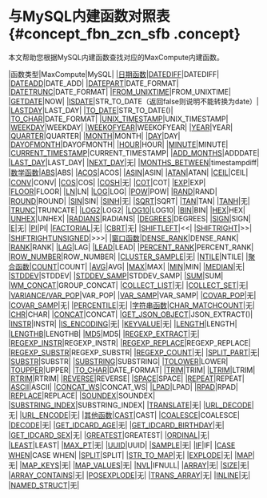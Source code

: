 # 与MySQL内建函数对照表 {#concept_fbn_zcn_sfb .concept}

本文帮助您根据MySQL内建函数查找对应的MaxCompute内建函数。

|函数类型|MaxCompute|MySQL|
|[日期函数](cn.zh-CN/用户指南/SQL/内建函数/日期函数.md#)|[DATEDIFF](cn.zh-CN/用户指南/SQL/内建函数/日期函数.md#section_xl2_nsl_vdb)|DATEDIFF|
|[DATEADD](cn.zh-CN/用户指南/SQL/内建函数/日期函数.md#section_qjz_lrl_vdb)|DATE\_ADD|
|[DATEPART](cn.zh-CN/用户指南/SQL/内建函数/日期函数.md#section_am4_xtl_vdb)|DATE\_FORMAT|
|[DATETRUNC](cn.zh-CN/用户指南/SQL/内建函数/日期函数.md#section_zbr_d5l_vdb)|DATE\_FORMAT|
|[FROM\_UNIXTIME](cn.zh-CN/用户指南/SQL/内建函数/日期函数.md#section_yzv_j5l_vdb)|FROM\_UNIXTIME|
|[GETDATE](cn.zh-CN/用户指南/SQL/内建函数/日期函数.md#section_o4p_45l_vdb)|NOW|
|[ISDATE](cn.zh-CN/用户指南/SQL/内建函数/日期函数.md#section_rzl_s5l_vdb)|STR\_TO\_DATE（返回false则说明不能转换为date）|
|[LASTDAY](cn.zh-CN/用户指南/SQL/内建函数/日期函数.md#section_vhk_w2m_vdb)|LAST\_DAY|
|[TO\_DATE](cn.zh-CN/用户指南/SQL/内建函数/日期函数.md#section_b3z_1fm_vdb)|STR\_TO\_DATE\(\)|
|[TO\_CHAR](cn.zh-CN/用户指南/SQL/内建函数/日期函数.md#section_a2d_rfm_vdb)|DATE\_FORMAT|
|[UNIX\_TIMESTAMP](cn.zh-CN/用户指南/SQL/内建函数/日期函数.md#section_k4r_zfm_vdb)|UNIX\_TIMESTAMP|
|[WEEKDAY](cn.zh-CN/用户指南/SQL/内建函数/日期函数.md#section_g41_2gm_vdb)|WEEKDAY|
|[WEEKOFYEAR](cn.zh-CN/用户指南/SQL/内建函数/日期函数.md#section_rjv_hgm_vdb)|WEEKOFYEAR|
|[YEAR](cn.zh-CN/用户指南/SQL/内建函数/日期函数.md#section_gb4_g3m_vdb)|YEAR|
|[QUARTER](cn.zh-CN/用户指南/SQL/内建函数/日期函数.md#section_ckz_m3m_vdb)|QUARTER|
|[MONTH](cn.zh-CN/用户指南/SQL/内建函数/日期函数.md#section_atw_s3m_vdb)|MONTH|
|[DAY](cn.zh-CN/用户指南/SQL/内建函数/日期函数.md#section_lt5_w3m_vdb)|DAY|
|[DAYOFMONTH](cn.zh-CN/用户指南/SQL/内建函数/日期函数.md#section_k4p_fjm_vdb)|DAYOFMONTH|
|[HOUR](cn.zh-CN/用户指南/SQL/内建函数/日期函数.md#section_lrl_jjm_vdb)|HOUR|
|[MINUTE](cn.zh-CN/用户指南/SQL/内建函数/日期函数.md#section_o15_mjm_vdb)|MINUTE|
|[CURRENT\_TIMESTAMP](cn.zh-CN/用户指南/SQL/内建函数/日期函数.md#section_r1r_sjm_vdb)|CURRENT\_TIMESTAMP|
|[ADD\_MONTHS](cn.zh-CN/用户指南/SQL/内建函数/日期函数.md#section_psn_vjm_vdb)|ADDDATE|
|[LAST\_DAY](cn.zh-CN/用户指南/SQL/内建函数/日期函数.md#section_idn_1km_vdb)|LAST\_DAY|
|[NEXT\_DAY](cn.zh-CN/用户指南/SQL/内建函数/日期函数.md#section_eqf_2km_vdb)|无|
|[MONTHS\_BETWEEN](cn.zh-CN/用户指南/SQL/内建函数/日期函数.md#section_cbq_4km_vdb)|timestampdiff|
|[数学函数](cn.zh-CN/用户指南/SQL/内建函数/数学函数.md#)|[ABS](cn.zh-CN/用户指南/SQL/内建函数/数学函数.md#)|ABS|
|[ACOS](cn.zh-CN/用户指南/SQL/内建函数/数学函数.md#section_cfp_qmm_vdb)|ACOS|
|[ASIN](cn.zh-CN/用户指南/SQL/内建函数/数学函数.md#)|ASIN|
|[ATAN](cn.zh-CN/用户指南/SQL/内建函数/数学函数.md#section_odw_jnm_vdb)|ATAN|
|[CEIL](cn.zh-CN/用户指南/SQL/内建函数/数学函数.md#section_ugm_k4m_vdb)|CEIL|
|[CONV](cn.zh-CN/用户指南/SQL/内建函数/数学函数.md#section_tkx_q4m_vdb)|CONV|
|[COS](cn.zh-CN/用户指南/SQL/内建函数/数学函数.md#section_tpy_z4m_vdb)|COS|
|[COSH](cn.zh-CN/用户指南/SQL/内建函数/数学函数.md#section_tnp_gpm_vdb)|无|
|[COT](cn.zh-CN/用户指南/SQL/内建函数/数学函数.md#section_hhz_lpm_vdb)|COT|
|[EXP](cn.zh-CN/用户指南/SQL/内建函数/数学函数.md#section_q1n_rpm_vdb)|EXP|
|[FLOOR](cn.zh-CN/用户指南/SQL/内建函数/数学函数.md#section_yrw_wpm_vdb)|FLOOR|
|[LN](cn.zh-CN/用户指南/SQL/内建函数/数学函数.md#section_pdm_fqm_vdb)|LN|
|[LOG](cn.zh-CN/用户指南/SQL/内建函数/数学函数.md#section_iwc_4qm_vdb)|LOG|
|[POW](cn.zh-CN/用户指南/SQL/内建函数/数学函数.md#section_gmv_wqm_vdb)|POW|
|[RAND](cn.zh-CN/用户指南/SQL/内建函数/数学函数.md#section_qlv_2rm_vdb)|RAND|
|[ROUND](cn.zh-CN/用户指南/SQL/内建函数/数学函数.md#section_ocf_jrm_vdb)|ROUND|
|[SIN](cn.zh-CN/用户指南/SQL/内建函数/数学函数.md#section_tky_gvm_vdb)|SIN|
|[SINH](cn.zh-CN/用户指南/SQL/内建函数/数学函数.md#section_ccf_gym_vdb)|无|
|[SQRT](cn.zh-CN/用户指南/SQL/内建函数/数学函数.md#section_nns_lym_vdb)|SQRT|
|[TAN](cn.zh-CN/用户指南/SQL/内建函数/数学函数.md#section_ibd_rym_vdb)|TAN|
|[TANH](cn.zh-CN/用户指南/SQL/内建函数/数学函数.md#section_pfh_wym_vdb)|无|
|[TRUNC](cn.zh-CN/用户指南/SQL/内建函数/数学函数.md#section_yly_1zm_vdb)|TRUNCATE|
|[LOG2](cn.zh-CN/用户指南/SQL/内建函数/数学函数.md#section_dh3_tzm_vdb)|LOG2|
|[LOG10](cn.zh-CN/用户指南/SQL/内建函数/数学函数.md#section_bjc_zzm_vdb)|LOG10|
|[BIN](cn.zh-CN/用户指南/SQL/内建函数/数学函数.md#section_ucn_21n_vdb)|BIN|
|[HEX](cn.zh-CN/用户指南/SQL/内建函数/数学函数.md#section_nxv_j1n_vdb)|HEX|
|[UNHEX](cn.zh-CN/用户指南/SQL/内建函数/数学函数.md#section_k5x_51n_vdb)|UNHEX|
|[RADIANS](cn.zh-CN/用户指南/SQL/内建函数/数学函数.md#section_dwg_1bn_vdb)|RADIANS|
|[DEGREES](cn.zh-CN/用户指南/SQL/内建函数/数学函数.md#section_adl_hbn_vdb)|DEGREES|
|[SIGN](cn.zh-CN/用户指南/SQL/内建函数/数学函数.md#section_gq5_lbn_vdb)|SIGN|
|[E](cn.zh-CN/用户指南/SQL/内建函数/数学函数.md#section_yfc_zbn_vdb)|无|
|[PI](cn.zh-CN/用户指南/SQL/内建函数/数学函数.md#section_hhc_dcn_vdb)|PI|
|[FACTORIAL](cn.zh-CN/用户指南/SQL/内建函数/数学函数.md#section_umk_gcn_vdb)|无|
|[CBRT](cn.zh-CN/用户指南/SQL/内建函数/数学函数.md#section_frl_lcn_vdb)|无|
|[SHIFTLEFT](cn.zh-CN/用户指南/SQL/内建函数/数学函数.md#section_k4z_pcn_vdb)|<<|
|[SHIFTRIGHT](cn.zh-CN/用户指南/SQL/内建函数/数学函数.md#section_iyl_vcn_vdb)|\>\>|
|[SHIFTRIGHTUNSIGNED](cn.zh-CN/用户指南/SQL/内建函数/数学函数.md#section_h2f_1dn_vdb)|\>\>\>|
|[窗口函数](cn.zh-CN/用户指南/SQL/内建函数/窗口函数.md#)|[DENSE\_RANK](cn.zh-CN/用户指南/SQL/内建函数/窗口函数.md#)|DENSE\_RANK|
|[RANK](cn.zh-CN/用户指南/SQL/内建函数/窗口函数.md#section_yvx_jb1_wdb)|RANK|
|[LAG](cn.zh-CN/用户指南/SQL/内建函数/窗口函数.md#section_dbf_xb1_wdb)|LAG|
|[LEAD](cn.zh-CN/用户指南/SQL/内建函数/窗口函数.md#section_s5f_jc1_wdb)|LEAD|
|[PERCENT\_RANK](cn.zh-CN/用户指南/SQL/内建函数/窗口函数.md#section_lmk_tc1_wdb)|PERCENT\_RANK|
|[ROW\_NUMBER](cn.zh-CN/用户指南/SQL/内建函数/窗口函数.md#section_cm1_cd1_wdb)|ROW\_NUMBER|
|[CLUSTER\_SAMPLE](cn.zh-CN/用户指南/SQL/内建函数/窗口函数.md#section_mst_md1_wdb)|无|
|[NTILE](cn.zh-CN/用户指南/SQL/内建函数/窗口函数.md#section_gjj_c21_wdb)|NTILE|
|[聚合函数](cn.zh-CN/用户指南/SQL/内建函数/聚合函数.md#)|[COUNT](cn.zh-CN/用户指南/SQL/内建函数/聚合函数.md#section_x1k_xq1_wdb)|COUNT|
|[AVG](cn.zh-CN/用户指南/SQL/内建函数/聚合函数.md#section_oxf_mr1_wdb)|AVG|
|[MAX](cn.zh-CN/用户指南/SQL/内建函数/聚合函数.md#section_rys_tr1_wdb)|MAX|
|[MIN](cn.zh-CN/用户指南/SQL/内建函数/聚合函数.md#section_mll_yr1_wdb)|MIN|
|[MEDIAN](cn.zh-CN/用户指南/SQL/内建函数/聚合函数.md#section_m5y_cs1_wdb)|无|
|[STDDEV](cn.zh-CN/用户指南/SQL/内建函数/聚合函数.md#section_gg5_dv1_wdb)|STDDEV|
|[STDDEV\_SAMP](cn.zh-CN/用户指南/SQL/内建函数/聚合函数.md#section_sgk_jv1_wdb)|STDDEV\_SAMP|
|[SUM](cn.zh-CN/用户指南/SQL/内建函数/聚合函数.md#section_okf_4v1_wdb)|SUM|
|[WM\_CONCAT](cn.zh-CN/用户指南/SQL/内建函数/聚合函数.md#section_ddm_tv1_wdb)|GROUP\_CONCAT|
|[COLLECT\_LIST](cn.zh-CN/用户指南/SQL/内建函数/聚合函数.md#section_fth_1w1_wdb)|无|
|[COLLECT\_SET](cn.zh-CN/用户指南/SQL/内建函数/聚合函数.md#section_skl_fw1_wdb)|无|
|[VARIANCE/VAR\_POP](cn.zh-CN/用户指南/SQL/内建函数/聚合函数.md#section_emm_lw1_wdb)|VAR\_POP|
|[VAR\_SAMP](cn.zh-CN/用户指南/SQL/内建函数/聚合函数.md#section_dt5_tw1_wdb)|VAR\_SAMP|
|[COVAR\_POP](cn.zh-CN/用户指南/SQL/内建函数/聚合函数.md#section_hng_1x1_wdb)|无|
|[COVAR\_SAMP](cn.zh-CN/用户指南/SQL/内建函数/聚合函数.md#section_zvm_gx1_wdb)|无|
|[PERCENTILE](cn.zh-CN/用户指南/SQL/内建函数/聚合函数.md#section_lqv_lx1_wdb)|无|
|[字符串函数](cn.zh-CN/用户指南/SQL/内建函数/字符串函数.md#)|[CHAR\_MATCHCOUNT](cn.zh-CN/用户指南/SQL/内建函数/字符串函数.md#section_mnd_gvz_vdb)|无|
|[CHR](cn.zh-CN/用户指南/SQL/内建函数/字符串函数.md#section_s5r_lwz_vdb)|CHAR|
|[CONCAT](cn.zh-CN/用户指南/SQL/内建函数/字符串函数.md#section_xxj_wwz_vdb)|CONCAT|
|[GET\_JSON\_OBJECT](cn.zh-CN/用户指南/SQL/内建函数/字符串函数.md#section_cdt_gxz_vdb)|JSON\_EXTRACT\(\)|
|[INSTR](cn.zh-CN/用户指南/SQL/内建函数/字符串函数.md#section_vft_yxz_vdb)|INSTR|
|[IS\_ENCODING](cn.zh-CN/用户指南/SQL/内建函数/字符串函数.md#section_qdj_kyz_vdb)|无|
|[KEYVALUE](cn.zh-CN/用户指南/SQL/内建函数/字符串函数.md#section_lnq_tyz_vdb)|无|
|[LENGTH](cn.zh-CN/用户指南/SQL/内建函数/字符串函数.md#section_ewt_jzz_vdb)|LENGTH|
|[LENGTHB](cn.zh-CN/用户指南/SQL/内建函数/字符串函数.md#section_o3y_pzz_vdb)|LENGTHB|
|[MD5](cn.zh-CN/用户指南/SQL/内建函数/字符串函数.md#section_hbw_xzz_vdb)|MD5|
|[REGEXP\_EXTRACT](cn.zh-CN/用户指南/SQL/内建函数/字符串函数.md#section_ms1_lc1_wdb)|无|
|[REGEXP\_INSTR](cn.zh-CN/用户指南/SQL/内建函数/字符串函数.md#section_jpn_5c1_wdb)|REGEXP\_INSTR|
|[REGEXP\_REPLACE](cn.zh-CN/用户指南/SQL/内建函数/字符串函数.md#section_k2w_2d1_wdb)|REGEXP\_REPLACE|
|[REGEXP\_SUBSTR](cn.zh-CN/用户指南/SQL/内建函数/字符串函数.md#section_k5b_qd1_wdb)|REGEXP\_SUBSTR|
|[REGEXP\_COUNT](cn.zh-CN/用户指南/SQL/内建函数/字符串函数.md#section_hxs_yd1_wdb)|无|
|[SPLIT\_PART](cn.zh-CN/用户指南/SQL/内建函数/字符串函数.md#section_ecy_k21_wdb)|无|
|[SUBSTR](cn.zh-CN/用户指南/SQL/内建函数/字符串函数.md#section_nkj_1f1_wdb)|SUBSTR|
|[SUBSTRING](cn.zh-CN/用户指南/SQL/内建函数/字符串函数.md#section_s1h_3f1_wdb)|SUBSTRING|
|[TOLOWER](cn.zh-CN/用户指南/SQL/内建函数/字符串函数.md#section_nzz_lg1_wdb)|LOWER|
|[TOUPPER](cn.zh-CN/用户指南/SQL/内建函数/字符串函数.md#section_qvg_sg1_wdb)|UPPER|
|[TO\_CHAR](cn.zh-CN/用户指南/SQL/内建函数/字符串函数.md#section_lgq_wg1_wdb)|DATE\_FORMAT|
|[TRIM](cn.zh-CN/用户指南/SQL/内建函数/字符串函数.md#section_mf1_3h1_wdb)|TRIM|
|[LTRIM](cn.zh-CN/用户指南/SQL/内建函数/字符串函数.md#section_shc_d21_wdb)|LTRIM|
|[RTRIM](cn.zh-CN/用户指南/SQL/内建函数/字符串函数.md#section_gtk_rh1_wdb)|RTRIM|
|[REVERSE](cn.zh-CN/用户指南/SQL/内建函数/字符串函数.md#section_or4_d31_wdb)|REVERSE|
|[SPACE](cn.zh-CN/用户指南/SQL/内建函数/字符串函数.md#section_a25_h31_wdb)|SPACE|
|[REPEAT](cn.zh-CN/用户指南/SQL/内建函数/字符串函数.md#section_gnq_m31_wdb)|REPEAT|
|[ASCII](cn.zh-CN/用户指南/SQL/内建函数/字符串函数.md#section_hgm_s31_wdb)|ASCII|
|[CONCAT\_WS](cn.zh-CN/用户指南/SQL/内建函数/字符串函数.md#section_xnf_sj1_wdb)|CONCAT\_WS|
|[LPAD](cn.zh-CN/用户指南/SQL/内建函数/字符串函数.md#section_mcj_zj1_wdb)|LPAD|
|[RPAD](cn.zh-CN/用户指南/SQL/内建函数/字符串函数.md#section_k1f_3k1_wdb)|RPAD|
|[REPLACE](cn.zh-CN/用户指南/SQL/内建函数/字符串函数.md#section_ln3_5k1_wdb)|REPLACE|
|[SOUNDEX](cn.zh-CN/用户指南/SQL/内建函数/字符串函数.md#section_z2z_1l1_wdb)|SOUNDEX|
|[SUBSTRING\_INDEX](cn.zh-CN/用户指南/SQL/内建函数/字符串函数.md#section_uw3_hl1_wdb)|SUBSTRING\_INDEX|
|[TRANSLATE](cn.zh-CN/用户指南/SQL/内建函数/字符串函数.md#section_bk1_nl1_wdb)|无|
|[URL\_DECODE](cn.zh-CN/用户指南/SQL/内建函数/字符串函数.md#section_kwp_lbp_32b)|无|
|[URL\_ENCODE](cn.zh-CN/用户指南/SQL/内建函数/字符串函数.md#section_hy4_ccp_32b)|无|
|[其他函数](cn.zh-CN/用户指南/SQL/内建函数/其他函数.md#)|[CAST](cn.zh-CN/用户指南/SQL/内建函数/其他函数.md#section_bpc_dy1_wdb)|CAST|
|[COALESCE](cn.zh-CN/用户指南/SQL/内建函数/其他函数.md#section_dts_3y1_wdb)|COALESCE|
|[DECODE](cn.zh-CN/用户指南/SQL/内建函数/其他函数.md#section_ygq_4y1_wdb)|无|
|[GET\_IDCARD\_AGE](cn.zh-CN/用户指南/SQL/内建函数/其他函数.md#section_j2q_1z1_wdb)|无|
|[GET\_IDCARD\_BIRTHDAY](cn.zh-CN/用户指南/SQL/内建函数/其他函数.md#section_tfq_dz1_wdb)|无|
|[GET\_IDCARD\_SEX](cn.zh-CN/用户指南/SQL/内建函数/其他函数.md#section_akt_gz1_wdb)|无|
|[GREATEST](cn.zh-CN/用户指南/SQL/内建函数/其他函数.md#section_n1g_kz1_wdb)|GREATEST|
|[ORDINAL](cn.zh-CN/用户指南/SQL/内建函数/其他函数.md#section_pcj_pz1_wdb)|无|
|[LEAST](cn.zh-CN/用户指南/SQL/内建函数/其他函数.md#section_m1b_xz1_wdb)|LEAST|
|[MAX\_PT](cn.zh-CN/用户指南/SQL/内建函数/其他函数.md#section_yyf_d1b_wdb)|无|
|[UUID](cn.zh-CN/用户指南/SQL/内建函数/其他函数.md#section_gtg_j1b_wdb)|UUID|
|[SAMPLE](cn.zh-CN/用户指南/SQL/内建函数/其他函数.md#section_vvl_l1b_wdb)|无|
|[IF](cn.zh-CN/用户指南/SQL/内建函数/其他函数.md#section_mg5_1bb_wdb)|IF|
|[CASE WHEN](cn.zh-CN/用户指南/SQL/内建函数/其他函数.md#section_axm_v1b_wdb)|CASE WHEN|
|[SPLIT](cn.zh-CN/用户指南/SQL/内建函数/其他函数.md#section_omq_nbb_wdb)|SPLIT|
|[STR\_TO\_MAP](cn.zh-CN/用户指南/SQL/内建函数/其他函数.md#section_p1z_xrj_dfb)|无|
|[EXPLODE](cn.zh-CN/用户指南/SQL/内建函数/其他函数.md#section_wgw_xbb_wdb)|无|
|[MAP](cn.zh-CN/用户指南/SQL/内建函数/其他函数.md#section_bzn_hcb_wdb)|无|
|[MAP\_KEYS](cn.zh-CN/用户指南/SQL/内建函数/其他函数.md#section_mym_clb_wdb)|无|
|[MAP\_VALUES](cn.zh-CN/用户指南/SQL/内建函数/其他函数.md#section_pd3_jlb_wdb)|无|
|[NVL](cn.zh-CN/用户指南/SQL/内建函数/其他函数.md#section_c2j_hbb_wdb)|IFNULL|
|[ARRAY](cn.zh-CN/用户指南/SQL/内建函数/其他函数.md#section_zcz_4lb_wdb)|无|
|[SIZE](cn.zh-CN/用户指南/SQL/内建函数/其他函数.md#section_nr5_vlb_wdb)|无|
|[ARRAY\_CONTAINS](cn.zh-CN/用户指南/SQL/内建函数/其他函数.md#section_rk2_2mb_wdb)|无|
|[POSEXPLODE](cn.zh-CN/用户指南/SQL/内建函数/其他函数.md#section_ilc_xmb_wdb)|无|
|[TRANS\_ARRAY](cn.zh-CN/用户指南/SQL/内建函数/其他函数.md#section_y21_vnb_wdb)|无|
|[INLINE](cn.zh-CN/用户指南/SQL/内建函数/其他函数.md#section_w3l_pnb_wdb)|无|
|[NAMED\_STRUCT](cn.zh-CN/用户指南/SQL/内建函数/其他函数.md#section_ecs_3nb_wdb)|无|

